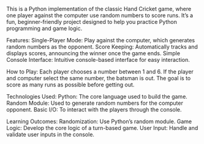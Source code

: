 This is a Python implementation of the classic Hand Cricket game, where one player against the computer use random numbers to score runs. It’s a fun, beginner-friendly project designed to help you practice Python programming and game logic.

Features:
Single-Player Mode: Play against the computer, which generates random numbers as the opponent.
Score Keeping: Automatically tracks and displays scores, announcing the winner once the game ends.
Simple Console Interface: Intuitive console-based interface for easy interaction.

How to Play:
Each player chooses a number between 1 and 6.
If the player and computer select the same number, the batsman is out.
The goal is to score as many runs as possible before getting out.

Technologies Used:
Python: The core language used to build the game.
Random Module: Used to generate random numbers for the computer opponent.
Basic I/O: To interact with the players through the console.

Learning Outcomes:
Randomization: Use Python’s random module.
Game Logic: Develop the core logic of a turn-based game.
User Input: Handle and validate user inputs in the console.
